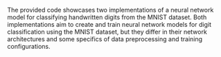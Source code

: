 The provided code showcases two implementations of a neural network model for classifying handwritten digits from the MNIST dataset. Both implementations aim to create and train neural network models for digit classification using the MNIST dataset, but they differ in their network architectures and some specifics of data preprocessing and training configurations.
